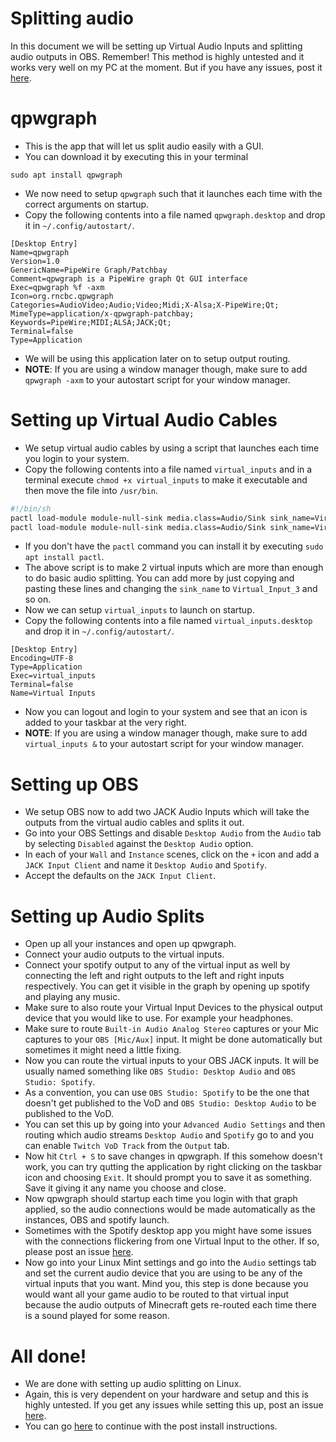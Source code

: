 # Splitting audio
In this document we will be setting up Virtual Audio Inputs and splitting audio outputs in OBS. Remember! This method is highly untested and it works very well on my PC at the moment. But if you have any issues, post it [here](https://github.com/sathya-pramodh/linux-mcsr/issues).

# qpwgraph
- This is the app that will let us split audio easily with a GUI.
- You can download it by executing this in your terminal
```
sudo apt install qpwgraph
```
- We now need to setup `qpwgraph` such that it launches each time with the correct arguments on startup.
- Copy the following contents into a file named `qpwgraph.desktop` and drop it in `~/.config/autostart/`.
```
[Desktop Entry]
Name=qpwgraph
Version=1.0
GenericName=PipeWire Graph/Patchbay
Comment=qpwgraph is a PipeWire graph Qt GUI interface
Exec=qpwgraph %f -axm
Icon=org.rncbc.qpwgraph
Categories=AudioVideo;Audio;Video;Midi;X-Alsa;X-PipeWire;Qt;
MimeType=application/x-qpwgraph-patchbay;
Keywords=PipeWire;MIDI;ALSA;JACK;Qt;
Terminal=false
Type=Application
```
- We will be using this application later on to setup output routing.
- **NOTE**: If you are using a window manager though, make sure to add `qpwgraph -axm` to your autostart script for your window manager.

# Setting up Virtual Audio Cables
- We setup virtual audio cables by using a script that launches each time you login to your system.
- Copy the following contents into a file named `virtual_inputs` and in a terminal execute `chmod +x virtual_inputs` to make it executable and then move the file into `/usr/bin`.
```bash
#!/bin/sh
pactl load-module module-null-sink media.class=Audio/Sink sink_name=Virtual_Input_1
pactl load-module module-null-sink media.class=Audio/Sink sink_name=Virtual_Input_2
```
- If you don't have the `pactl` command you can install it by executing `sudo apt install pactl`.
- The above script is to make 2 virtual inputs which are more than enough to do basic audio splitting. You can add more by just copying and pasting these lines and changing the `sink_name` to `Virtual_Input_3` and so on.
- Now we can setup `virtual_inputs` to launch on startup.
- Copy the following contents into a file named `virtual_inputs.desktop` and drop it in `~/.config/autostart/`.
```
[Desktop Entry]
Encoding=UTF-8
Type=Application
Exec=virtual_inputs
Terminal=false
Name=Virtual Inputs
```
- Now you can logout and login to your system and see that an icon is added to your taskbar at the very right.
- **NOTE**: If you are using a window manager though, make sure to add `virtual_inputs &` to your autostart script for your window manager.

# Setting up OBS
- We setup OBS now to add two JACK Audio Inputs which will take the outputs from the virtual audio cables and splits it out.
- Go into your OBS Settings and disable `Desktop Audio` from the `Audio` tab by selecting `Disabled` against the `Desktop Audio` option.
- In each of your `Wall` and `Instance` scenes, click on the `+` icon and add a `JACK Input Client` and name it `Desktop Audio` and `Spotify`.
- Accept the defaults on the `JACK Input Client`.

# Setting up Audio Splits
- Open up all your instances and open up qpwgraph.
- Connect your audio outputs to the virtual inputs. 
- Connect your spotify output to any of the virtual input as well by connecting the left and right outputs to the left and right inputs respectively. You can get it visible in the graph by opening up spotify and playing any music.
- Make sure to also route your Virtual Input Devices to the physical output device that you would like to use. For example your headphones.
- Make sure to route `Built-in Audio Analog Stereo` captures or your Mic captures to your `OBS [Mic/Aux]` input. It might be done automatically but sometimes it might need a little fixing.
- Now you can route the virtual inputs to your OBS JACK inputs. It will be usually named something like `OBS Studio: Desktop Audio` and `OBS Studio: Spotify`.
- As a convention, you can use `OBS Studio: Spotify` to be the one that doesn't get published to the VoD and `OBS Studio: Desktop Audio` to be published to the VoD.
- You can set this up by going into your `Advanced Audio Settings` and then routing which audio streams `Desktop Audio` and `Spotify` go to and you can enable `Twitch VoD Track` from the `Output` tab.
- Now hit `Ctrl + S` to save changes in qpwgraph. If this somehow doesn't work, you can try qutting the application by right clicking on the taskbar icon and choosing `Exit`. It should prompt you to save it as something. Save it giving it any name you choose and close.
- Now qpwgraph should startup each time you login with that graph applied, so the audio connections would be made automatically as the instances, OBS and spotify launch. 
- Sometimes with the Spotify desktop app you might have some issues with the connections flickering from one Virtual Input to the other. If so, please post an issue [here](https://github.com/sathya-pramodh/linux-mcsr/issues).
- Now go into your Linux Mint settings and go into the `Audio` settings tab and set the current audio device that you are using to be any of the virtual inputs that you want. Mind you, this step is done because you would want all your game audio to be routed to that virtual input because the audio outputs of Minecraft gets re-routed each time there is a sound played for some reason.

# All done!
- We are done with setting up audio splitting on Linux.
- Again, this is very dependent on your hardware and setup and this is highly untested. If you get any issues while setting this up, post an issue [here](https://github.com/sathya-pramodh/linux-mcsr/issues).
- You can go [here](https://github.com/sathya-pramodh/linux-mcsr/blob/main/doc/post-install.md#update-cycle) to continue with the post install instructions.
